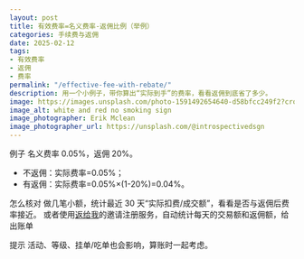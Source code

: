 ```yaml
---
layout: post
title: 有效费率=名义费率-返佣比例（举例）
categories: 手续费与返佣
date: 2025-02-12
tags:
- 有效费率
- 返佣
- 费率
permalink: "/effective-fee-with-rebate/"
description: 用一个小例子，带你算出“实际到手”的费率，看看返佣到底省了多少。
image: https://images.unsplash.com/photo-1591492654640-d58bfcc249f2?crop=entropy&cs=tinysrgb&fit=max&fm=jpg&ixid=M3w4MDE0MTh8MHwxfHNlYXJjaHw2fHxlZmZlY3RpdmUtZmVlLXJhdGUtY2FsY3VsYXRpb258ZW58MHwwfHx8MTc1NzMxOTQ2Mnww&ixlib=rb-4.1.0&q=80&w=1080
image_alt: white and red no smoking sign
image_photographer: Erik Mclean
image_photographer_url: https://unsplash.com/@introspectivedsgn
---
```

例子
名义费率 0.05%，返佣 20%。
- 不返佣：实际费率=0.05%；
- 有返佣：实际费率=0.05%×(1-20%)=0.04%。

怎么核对
做几笔小额，统计最近 30 天“实际扣费/成交额”，看看是否与返佣后费率接近。
或者使用[返给我](https://rebateto.me/)的邀请注册服务，自动统计每天的交易额和返佣额，给出账单

提示
活动、等级、挂单/吃单也会影响，算账时一起考虑。


